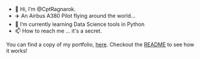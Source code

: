 - 👋 Hi, I’m @CptRagnarok.
- ✈️ An Airbus A380 Pilot flying around the world...
- 🌱 I’m currently learning Data Science tools in Python
- 📫 How to reach me ... it's a secret.

You can find a copy of my portfolio, [here](https://github.com/CptRagnarok/folio). Checkout the [README](https://github.com/CptRagnarok/folio/blob/master/README.md) to see how it works!

<!---
CptRagnarok/CptRagnarok is a ✨ special ✨ repository because its `README.md` (this file) appears on your GitHub profile.
You can click the Preview link to take a look at your changes.
--->
